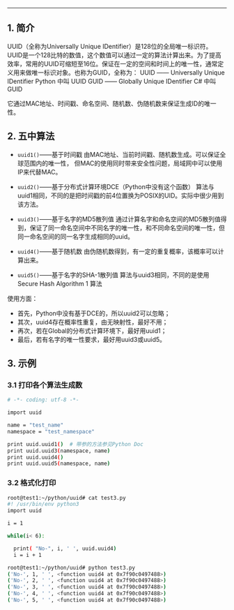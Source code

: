 


----
## 1. 简介
UUID（全称为Universally Unique IDentifier）是128位的全局唯一标识符。UUID是一个128比特的数值，这个数值可以通过一定的算法计算出来。为了提高效率，常用的UUID可缩短至16位。保证在一定的空间和时间上的唯一性，通常定义用来做唯一标识对象。也称为GUID，全称为：
            UUID —— Universally Unique IDentifier      Python 中叫 UUID
            GUID —— Globally Unique IDentifier          C#  中叫 GUID

 它通过MAC地址、时间戳、命名空间、随机数、伪随机数来保证生成ID的唯一性。

## 2. 五中算法

 - `uuid1()`——基于时间戳 由MAC地址、当前时间戳、随机数生成。可以保证全球范围内的唯一性，
   但MAC的使用同时带来安全性问题，局域网中可以使用IP来代替MAC。
 - `uuid2()`——基于分布式计算环境DCE（Python中没有这个函数） 
   算法与uuid1相同，不同的是把时间戳的前4位置换为POSIX的UID。实际中很少用到该方法。
 - `uuid3()`——基于名字的MD5散列值  通过计算名字和命名空间的MD5散列值得到，保证了同一命名空间中不同名字的唯一性，和不同命名空间的唯一性，但同一命名空间的同一名字生成相同的uuid。

  

 - `uuid4()`——基于随机数 由伪随机数得到，有一定的重复概率，该概率可以计算出来。
 - `uuid5()`——基于名字的SHA-1散列值 算法与uuid3相同，不同的是使用 Secure Hash Algorithm 1 算法

使用方面：

 - 首先，Python中没有基于DCE的，所以uuid2可以忽略；
 - 其次，uuid4存在概率性重复，由无映射性，最好不用；
 - 再次，若在Global的分布式计算环境下，最好用uuid1；
 - 最后，若有名字的唯一性要求，最好用uuid3或uuid5。


##  3. 示例
### 3.1 打印各个算法生成数

```bash
# -*- coding: utf-8 -*-

import uuid

name = "test_name"
namespace = "test_namespace"

print uuid.uuid1()  # 带参的方法参见Python Doc
print uuid.uuid3(namespace, name)
print uuid.uuid4()
print uuid.uuid5(namespace, name)
```
### 3.2 格式化打印

```bash
root@test1:~/python/uuid# cat test3.py
#! /usr/bin/env python3
import uuid

i = 1

while(i< 6):

  print( "No-", i, ' ', uuid.uuid4)
  i = i + 1
```

```bash
root@test1:~/python/uuid# python test3.py
('No-', 1, ' ', <function uuid4 at 0x7f90c0497488>)
('No-', 2, ' ', <function uuid4 at 0x7f90c0497488>)
('No-', 3, ' ', <function uuid4 at 0x7f90c0497488>)
('No-', 4, ' ', <function uuid4 at 0x7f90c0497488>)
('No-', 5, ' ', <function uuid4 at 0x7f90c0497488>)
```


